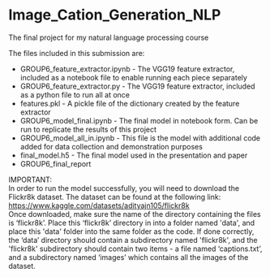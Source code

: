 # Image_Cation_Generation_NLP

The final project for my natural language processing course

The files included in this submission are:<br>
-  GROUP6_feature_extractor.ipynb - The VGG19 feature extractor, included as a notebook file to enable running each piece separately<br>
-  GROUP6_feature_extractor.py - The VGG19 feature extractor, included as a python file to run all at once<br>
-  features.pkl - A pickle file of the dictionary created by the feature extractor<br>
-  GROUP6_model_final.ipynb - The final model in notebook form. Can be run to replicate the results of this project<br>
-  GROUP6_model_all_in.ipynb - This file is the model with additional code added for data collection and demonstration purposes<br>
-  final_model.h5 - The final model used in the presentation and paper<br>
-  GROUP6_final_report<br>

IMPORTANT:<br>
In order to run the model successfully, you will need to download the Flickr8k dataset. The dataset can be found at the following link:<br>
https://www.kaggle.com/datasets/adityajn105/flickr8k<br>
Once downloaded, make sure the name of the directory containing the files is ‘flickr8k’. Place this ‘flickr8k’ directory in into a folder
named 'data', and place this 'data' folder into the same folder as the code. If done correctly, the ‘data’ directory should contain a 
subdirectory named 'flickr8k', and the 'flickr8k' subdirectory should contain two items - a file named ‘captions.txt’, and a subdirectory 
named ‘images’ which contains all the images of the dataset. 

